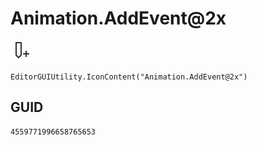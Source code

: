 # Animation.AddEvent@2x
![](/img/Animation.AddEvent@2x.png)

``` CSharp
EditorGUIUtility.IconContent("Animation.AddEvent@2x")
```
## GUID
```
4559771996658765653
```
